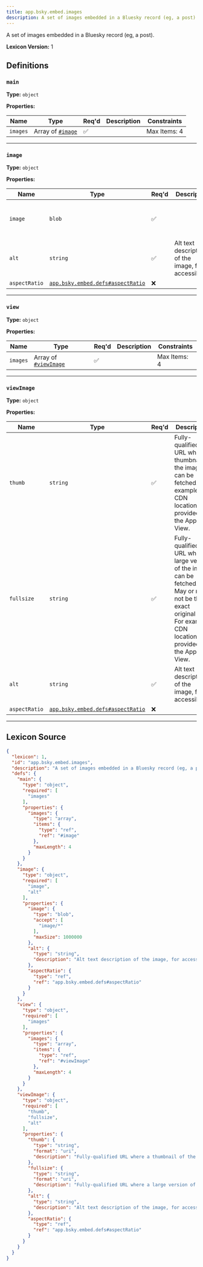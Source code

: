 ```yaml
---
title: app.bsky.embed.images
description: A set of images embedded in a Bluesky record (eg, a post).
---
```

A set of images embedded in a Bluesky record (eg, a post).

**Lexicon Version:** 1

## Definitions

<a name="main"></a>
### `main`

**Type:** `object`

**Properties:**

| Name | Type | Req'd  | Description | Constraints |
|------|------|----------|-------------|-------------|
| `images` | Array of [`#image`](#image) | ✅  |  | Max Items: 4 |

---

<a name="image"></a>
### `image`

**Type:** `object`

**Properties:**

| Name | Type | Req'd  | Description | Constraints |
|------|------|----------|-------------|-------------|
| `image` | `blob` | ✅  |  | Accept: `image/*`<br/>Max Size: 1000000 bytes |
| `alt` | `string` | ✅  | Alt text description of the image, for accessibility. |  |
| `aspectRatio` | [`app.bsky.embed.defs#aspectRatio`](/lexicons/app/bsky/embed/app-bsky-embed-defs#aspectratio) | ❌  |  |  |

---

<a name="view"></a>
### `view`

**Type:** `object`

**Properties:**

| Name | Type | Req'd  | Description | Constraints |
|------|------|----------|-------------|-------------|
| `images` | Array of [`#viewImage`](#viewimage) | ✅  |  | Max Items: 4 |

---

<a name="viewimage"></a>
### `viewImage`

**Type:** `object`

**Properties:**

| Name | Type | Req'd  | Description | Constraints |
|------|------|----------|-------------|-------------|
| `thumb` | `string` | ✅  | Fully-qualified URL where a thumbnail of the image can be fetched. For example, CDN location provided by the App View. | Format: `uri` |
| `fullsize` | `string` | ✅  | Fully-qualified URL where a large version of the image can be fetched. May or may not be the exact original blob. For example, CDN location provided by the App View. | Format: `uri` |
| `alt` | `string` | ✅  | Alt text description of the image, for accessibility. |  |
| `aspectRatio` | [`app.bsky.embed.defs#aspectRatio`](/lexicons/app/bsky/embed/app-bsky-embed-defs#aspectratio) | ❌  |  |  |

---

## Lexicon Source
```json
{
  "lexicon": 1,
  "id": "app.bsky.embed.images",
  "description": "A set of images embedded in a Bluesky record (eg, a post).",
  "defs": {
    "main": {
      "type": "object",
      "required": [
        "images"
      ],
      "properties": {
        "images": {
          "type": "array",
          "items": {
            "type": "ref",
            "ref": "#image"
          },
          "maxLength": 4
        }
      }
    },
    "image": {
      "type": "object",
      "required": [
        "image",
        "alt"
      ],
      "properties": {
        "image": {
          "type": "blob",
          "accept": [
            "image/*"
          ],
          "maxSize": 1000000
        },
        "alt": {
          "type": "string",
          "description": "Alt text description of the image, for accessibility."
        },
        "aspectRatio": {
          "type": "ref",
          "ref": "app.bsky.embed.defs#aspectRatio"
        }
      }
    },
    "view": {
      "type": "object",
      "required": [
        "images"
      ],
      "properties": {
        "images": {
          "type": "array",
          "items": {
            "type": "ref",
            "ref": "#viewImage"
          },
          "maxLength": 4
        }
      }
    },
    "viewImage": {
      "type": "object",
      "required": [
        "thumb",
        "fullsize",
        "alt"
      ],
      "properties": {
        "thumb": {
          "type": "string",
          "format": "uri",
          "description": "Fully-qualified URL where a thumbnail of the image can be fetched. For example, CDN location provided by the App View."
        },
        "fullsize": {
          "type": "string",
          "format": "uri",
          "description": "Fully-qualified URL where a large version of the image can be fetched. May or may not be the exact original blob. For example, CDN location provided by the App View."
        },
        "alt": {
          "type": "string",
          "description": "Alt text description of the image, for accessibility."
        },
        "aspectRatio": {
          "type": "ref",
          "ref": "app.bsky.embed.defs#aspectRatio"
        }
      }
    }
  }
}
```
